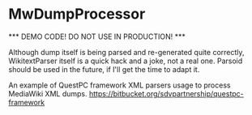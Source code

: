 MwDumpProcessor
===============

*** DEMO CODE! DO NOT USE IN PRODUCTION! ***

Although dump itself is being parsed and re-generated quite correctly, WikitextParser itself is a quick hack and a joke, not a real one.
Parsoid should be used in the future, if I'll get the time to adapt it.

An example of QuestPC framework XML parsers usage to process MediaWiki XML dumps.
https://bitbucket.org/sdvpartnership/questpc-framework
